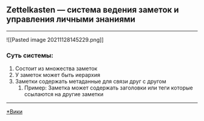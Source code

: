 ## Zettelkasten — система ведения заметок и управления личными знаниями
---
![[Pasted image 20211128145229.png]]
### Суть системы:
1. Состоит из множества заметок
2. У заметок может быть иерархия
3. Заметки содержать метаданные для связи друг с другом
	1. Пример: Заметка может содержать заголовки или теги которые ссылаются на другие заметки
---
[*Вики](https://en.wikipedia.org/wiki/Zettelkasten)


	